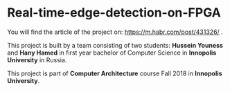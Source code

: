# Real-time-edge-detection-on-FPGA
You will find the article of the project on: https://m.habr.com/post/431326/ .

This project is built by a team consisting of two students: **Hussein Youness** and **Hany Hamed** in first year bachelor of Computer Science in **Innopolis University** in Russia.

This project is part of **Computer Architecture** course Fall 2018 in **Innopolis University**.

